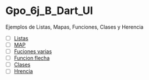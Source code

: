 # Gpo_6j_B_Dart_UI
Ejemplos de Listas, Mapas, Funciones, Clases y Herencia

- [ ] [Listas](https://dartpad.dartlang.org/)
- [ ] [MAP](https://dartpad.dartlang.org/)
- [ ] [Fuciones varias](https://dartpad.dartlang.org/6feedcf6f2d034f5155fd434e8d77302)
- [ ] [Funcion flecha](https://dartpad.dartlang.org/fed0ac1435cbe780c12d32adc2e23e9e)
- [ ] [Clases](https://dartpad.dartlang.org/abf5fd665d4ecdbc88ae56aac8f902bf)
- [ ] [Hrencia](https://dartpad.dartlang.org/d8a89b82fb33f70b75b9258a3b194754)

